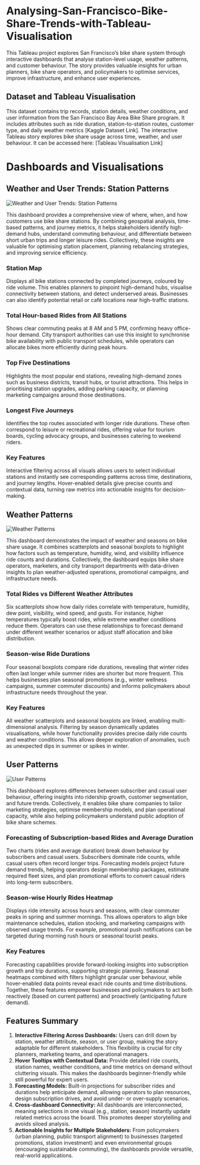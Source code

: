 # Analysing-San-Francisco-Bike-Share-Trends-with-Tableau-Visualisation
This Tableau project explores San Francisco’s bike share system through interactive dashboards that analyse station-level usage, weather patterns, and customer behaviour. The story provides valuable insights for urban planners, bike share operators, and policymakers to optimise services, improve infrastructure, and enhance user experiences.
## Dataset and Tableau Visualisation
This dataset contains trip records, station details, weather conditions, and user information from the San Francisco Bay Area Bike Share program. It includes attributes such as ride duration, station-to-station routes, customer type, and daily weather metrics [Kaggle Dataset Link]. The interactive Tableau story explores bike share usage across time, weather, and user behaviour. It can be accessed here: [Tableau Visualisation Link]
# Dashboards and Visualisations
## Weather and User Trends: Station Patterns
![Weather and User Trends: Station Patterns]()

This dashboard provides a comprehensive view of where, when, and how customers use bike share stations. By combining geospatial analysis, time-based patterns, and journey metrics, it helps stakeholders identify high-demand hubs, understand commuting behaviour, and differentiate between short urban trips and longer leisure rides. Collectively, these insights are valuable for optimising station placement, planning rebalancing strategies, and improving service efficiency.
### Station Map
Displays all bike stations connected by completed journeys, coloured by ride volume. This enables planners to pinpoint high-demand hubs, visualise connectivity between stations, and detect underserved areas. Businesses can also identify potential retail or café locations near high-traffic stations.
### Total Hour-based Rides from All Stations
Shows clear commuting peaks at 8 AM and 5 PM, confirming heavy office-hour demand. City transport authorities can use this insight to synchronise bike availability with public transport schedules, while operators can allocate bikes more efficiently during peak hours.
### Top Five Destinations
Highlights the most popular end stations, revealing high-demand zones such as business districts, transit hubs, or tourist attractions. This helps in prioritising station upgrades, adding parking capacity, or planning marketing campaigns around those destinations.
### Longest Five Journeys
Identifies the top routes associated with longer ride durations. These often correspond to leisure or recreational rides, offering value for tourism boards, cycling advocacy groups, and businesses catering to weekend riders.
### Key Features
Interactive filtering across all visuals allows users to select individual stations and instantly see corresponding patterns across time, destinations, and journey lengths. Hover-enabled details give precise counts and contextual data, turning raw metrics into actionable insights for decision-making.
## Weather Patterns
![Weather Patterns]()

This dashboard demonstrates the impact of weather and seasons on bike share usage. It combines scatterplots and seasonal boxplots to highlight how factors such as temperature, humidity, wind, and visibility influence ride counts and durations. Collectively, the dashboard equips bike share operators, marketers, and city transport departments with data-driven insights to plan weather-adjusted operations, promotional campaigns, and infrastructure needs.
### Total Rides vs Different Weather Attributes
Six scatterplots show how daily rides correlate with temperature, humidity, dew point, visibility, wind speed, and gusts. For instance, higher temperatures typically boost rides, while extreme weather conditions reduce them. Operators can use these relationships to forecast demand under different weather scenarios or adjust staff allocation and bike distribution.
### Season-wise Ride Durations
Four seasonal boxplots compare ride durations, revealing that winter rides often last longer while summer rides are shorter but more frequent. This helps businesses plan seasonal promotions (e.g., winter wellness campaigns, summer commuter discounts) and informs policymakers about infrastructure needs throughout the year.
### Key Features
All weather scatterplots and seasonal boxplots are linked, enabling multi-dimensional analysis. Filtering by season dynamically updates visualisations, while hover functionality provides precise daily ride counts and weather conditions. This allows deeper exploration of anomalies, such as unexpected dips in summer or spikes in winter.
## User Patterns
![User Patterns]()

This dashboard explores differences between subscriber and casual user behaviour, offering insights into ridership growth, customer segmentation, and future trends. Collectively, it enables bike share companies to tailor marketing strategies, optimise membership models, and plan operational capacity, while also helping policymakers understand public adoption of bike share schemes.
### Forecasting of Subscription-based Rides and Average Duration
Two charts (rides and average duration) break down behaviour by subscribers and casual users. Subscribers dominate ride counts, while casual users often record longer trips. Forecasting models project future demand trends, helping operators design membership packages, estimate required fleet sizes, and plan promotional efforts to convert casual riders into long-term subscribers.
### Season-wise Hourly Rides Heatmap
Displays ride intensity across hours and seasons, with clear commuter peaks in spring and summer mornings. This allows operators to align bike maintenance schedules, station stocking, and marketing campaigns with observed usage trends. For example, promotional push notifications can be targeted during morning rush hours or seasonal tourist peaks.
### Key Features
Forecasting capabilities provide forward-looking insights into subscription growth and trip durations, supporting strategic planning. Seasonal heatmaps combined with filters highlight granular user behaviour, while hover-enabled data points reveal exact ride counts and time distributions. Together, these features empower businesses and policymakers to act both reactively (based on current patterns) and proactively (anticipating future demand).

## Features Summary
1. **Interactive Filtering Across Dashboards:** Users can drill down by station, weather attribute, season, or user group, making the story adaptable for different stakeholders. This flexibility is crucial for city planners, marketing teams, and operational managers.
2. **Hover Tooltips with Contextual Data:** Provide detailed ride counts, station names, weather conditions, and time metrics on demand without cluttering visuals. This makes the dashboards beginner-friendly while still powerful for expert users.
3. **Forecasting Models:** Built-in projections for subscriber rides and durations help anticipate demand, allowing operators to plan resources, design subscription drives, and avoid under- or over-supply scenarios.
4. **Cross-dashboard Connectivity:** All dashboards are interconnected, meaning selections in one visual (e.g., station, season) instantly update related metrics across the board. This promotes deeper storytelling and avoids siloed analysis.
5. **Actionable Insights for Multiple Stakeholders:** From policymakers (urban planning, public transport alignment) to businesses (targeted promotions, station investment) and even environmental groups (encouraging sustainable commuting), the dashboards provide versatile, real-world applications.
